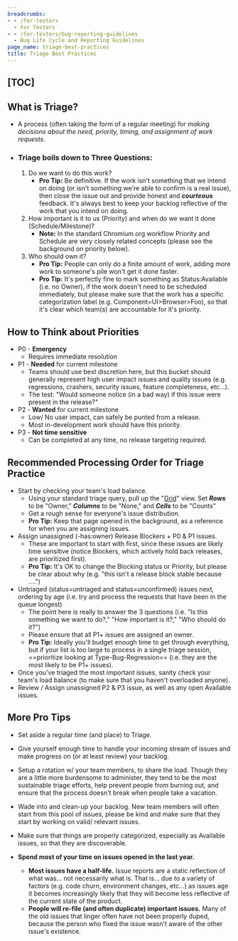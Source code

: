 ```yaml
---
breadcrumbs:
- - /for-testers
  - For Testers
- - /for-testers/bug-reporting-guidelines
  - Bug Life Cycle and Reporting Guidelines
page_name: triage-best-practices
title: Triage Best Practices
---
```


## [TOC]

## **What is Triage?**

*   A process (often taking the form of a regular meeting) for *making
            decisions about the need, priority, timing, and assignment of work
            requests*.

*   ### Triage boils down to Three Questions:

    1.  Do we want to do this work?
        *   **Pro Tip:** Be definitive. If the work isn't something that
                    we intend on doing (or isn't something we're able to confirm
                    is a real issue), then close the issue out and provide
                    honest and ***courteous*** feedback. It's always best to
                    keep your backlog reflective of the work that you intend on
                    doing.
    2.  How important is it to us (Priority) and when do we want it done
                (Schedule/Milestone)?
        *   **Note:** In the standard Chromium.org workflow Priority and
                    Schedule are very closely related concepts (please see the
                    background on priority below).
    3.  Who should own it?
        *   **Pro Tip:** People can only do a finite amount of work,
                    adding more work to someone's pile won't get it done faster.
        *   **Pro Tip:** It's perfectly fine to mark something as
                    Status:Available (i.e. no Owner), if the work doesn't need
                    to be scheduled immediately, but please make sure that the
                    work has a specific categorization label (e.g.
                    Component=UI&gt;Browser&gt;Foo), so that it's clear which
                    team(s) are accountable for it's priority.

## How to Think about Priorities

*   P0 - **Emergency**
    *   Requires immediate resolution
*   P1 - **Needed** for current milestone
    *   Teams should use best discretion here, but this bucket should
                generally represent high user impact issues and quality issues
                (e.g. regressions, crashers, security issues, feature
                completeness, etc...).
    *   The test: "Would someone notice (in a bad way) if this issue
                were present in the release?"
*   P2 - **Wanted** for current milestone
    *   Low/ No user impact, can safely be punted from a release.
    *   Most in-development work should have this priority.
*   P3 - **Not time sensitive**
    *   Can be completed at any time, no release targeting required.

## **Recommended Processing Order for Triage Practice**

*   Start by checking your team's load balance.
    *   Using your standard triage query, pull up the
                "[Grid](https://bugs.chromium.org/p/chromium/issues/list?can=2&q=&colspec=ID+Pri+M+Stars+ReleaseBlock+Cr+Status+Owner+Summary+OS+Modified&groupby=&sort=&x=m&y=releaseblock&cells=tiles&mode=grid)"
                view. Set ***Rows*** to be "Owner," ***Columns*** to be "None,"
                and ***Cells*** to be "Counts"
    *   Get a rough sense for everyone's issue distribution.
    *   **Pro Tip:** Keep that page opened in the background, as a
                reference for when you are assigning issues.
*   Assign unassigned (-has:owner) Release Blockers + P0 & P1 issues.
    *   These are important to start with first, since these issues are
                likely time sensitive (notice Blockers, which actively hold back
                releases, are prioritized first).
    *   **Pro Tip:** It's OK to change the Blocking status or Priority,
                but please be clear about why (e.g. "this isn't a release block
                stable because ....")
*   Untriaged (status=untriaged and status=unconfirmed) issues next,
            ordering by age (i.e. try and process the requests that have been in
            the queue longest)
    *   The point here is really to answer the 3 questions (i.e. "Is
                this something we want to do?," "How important is it?," "Who
                should do it?")
    *   Please ensure that all P1+ issues are assigned an owner.
    *   **Pro Tip:** Ideally you'll budget enough time to get through
                everything, but if your list is too large to process in a single
                triage session, ==prioritize looking at Type-Bug-Regression==
                (i.e. they are the most likely to be P1+ issues).
*   Once you've triaged the most important issues, sanity check your
            team's load balance (to make sure that you haven't overloaded
            anyone).
*   Review / Assign unassigned P2 & P3 issue, as well as any open
            Available issues.

## More Pro Tips

*   Set aside a regular time (and place) to Triage.
*   Give yourself enough time to handle your incoming stream of issues
            and make progress on (or at least review) your backlog.
*   Setup a rotation w/ your team members, to share the load. Though
            they are a little more burdensome to administer, they tend to be the
            most sustainable triage efforts, help prevent people from burning
            out, and ensure that the process doesn't break when people take a
            vacation.
*   Wade into and clean-up your backlog. New team members will often
            start from this pool of issues, please be kind and make sure that
            they start by working on valid/ relevant issues.
*   Make sure that things are properly categorized, especially as
            Available issues, so that they are discoverable.

*   **Spend most of your time on issues opened in the last year.**
    *   **Most issues have a half-life.** Issue reports are a static
                reflection of what was... not necessarily what is. That is...
                due to a variety of factors (e.g. code churn, environment
                changes, etc...) as issues age it becomes increasingly likely
                that they will become less reflective of the current state of
                the product.
    *   **People will re-file (and often duplicate) important issues.**
                Many of the old issues that linger often have not been properly
                duped, because the person who fixed the issue wasn't aware of
                the other issue's existence.
